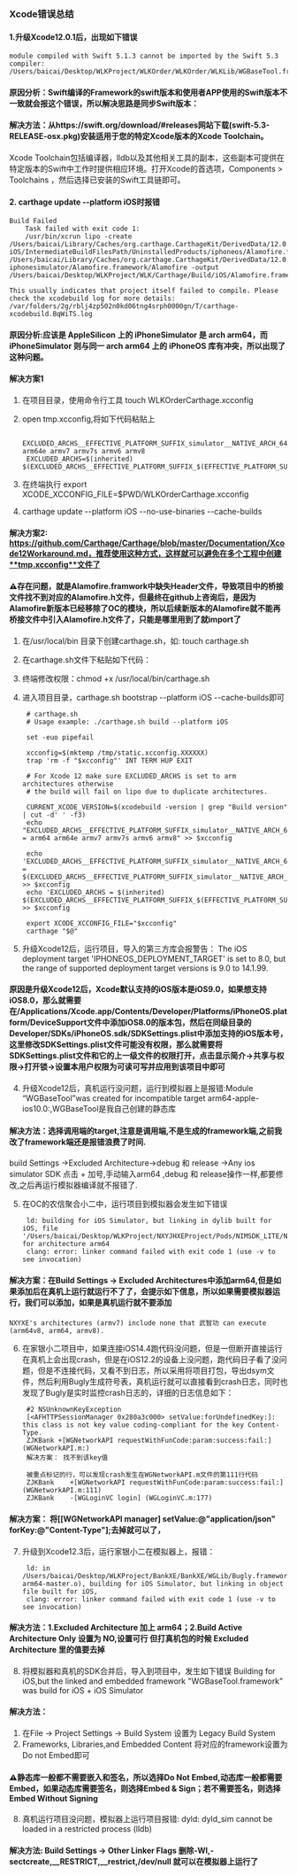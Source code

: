 ### Xcode错误总结
#### 1.升级Xcode12.0.1后，出现如下错误
    module compiled with Swift 5.1.3 cannot be imported by the Swift 5.3 compiler: /Users/baicai/Desktop/WLKProject/WLKOrder/WLKOrder/WLKLib/WGBaseTool.framework/Modules/WGBaseTool.swiftmodule/arm.swiftmodule
    
#### 原因分析：Swift编译的Framework的swift版本和使用者APP使用的Swift版本不一致就会报这个错误，所以解决思路是同步Swift版本：

#### 解决方法：从https://swift.org/download/#releases网站下载(swift-5.3-RELEASE-osx.pkg)安装适用于您的特定Xcode版本的Xcode Toolchain。
Xcode Toolchain包括编译器，lldb以及其他相关工具的副本，这些副本可提供在特定版本的Swift中工作时提供相应环境。打开Xcode的首选项，Components > Toolchains ，然后选择已安装的Swift工具链即可。



#### 2. carthage update --platform iOS时报错
    Build Failed
        Task failed with exit code 1:
        /usr/bin/xcrun lipo -create /Users/baicai/Library/Caches/org.carthage.CarthageKit/DerivedData/12.0.1_12A7300/Alamofire/5.3.0/Build/Intermediates.noindex/ArchiveIntermediates/Alamofire\ iOS/IntermediateBuildFilesPath/UninstalledProducts/iphoneos/Alamofire.framework/Alamofire /Users/baicai/Library/Caches/org.carthage.CarthageKit/DerivedData/12.0.1_12A7300/Alamofire/5.3.0/Build/Products/Release-iphonesimulator/Alamofire.framework/Alamofire -output /Users/baicai/Desktop/WLKProject/WLK/Carthage/Build/iOS/Alamofire.framework/Alamofire

    This usually indicates that project itself failed to compile. Please check the xcodebuild log for more details: /var/folders/2g/rblj4zp502n0kd06tng4srph0000gn/T/carthage-xcodebuild.BqWiTS.log
#### 原因分析:应该是 AppleSilicon 上的 iPhoneSimulator 是 arch arm64，而 iPhoneSimulator 则与同一 arch arm64 上的 iPhoneOS 库有冲突，所以出现了这种问题。
#### 解决方案1
1. 在项目目录，使用命令行工具 touch WLKOrderCarthage.xcconfig
2. open tmp.xcconfig,将如下代码粘贴上

        EXCLUDED_ARCHS__EFFECTIVE_PLATFORM_SUFFIX_simulator__NATIVE_ARCH_64_BIT_x86_64=arm64 arm64e armv7 armv7s armv6 armv8
        EXCLUDED_ARCHS=$(inherited) $(EXCLUDED_ARCHS__EFFECTIVE_PLATFORM_SUFFIX_$(EFFECTIVE_PLATFORM_SUFFIX)__NATIVE_ARCH_64_BIT_$(NATIVE_ARCH_64_BIT))
3. 在终端执行 export XCODE_XCCONFIG_FILE=$PWD/WLKOrderCarthage.xcconfig
4. carthage update --platform iOS --no-use-binaries --cache-builds

#### 解决方案2: https://github.com/Carthage/Carthage/blob/master/Documentation/Xcode12Workaround.md，推荐使用这种方式，这样就可以避免在多个工程中创建**tmp.xcconfig**文件了
#### ⚠️存在问题，就是Alamofire.framwork中缺失Header文件，导致项目中的桥接文件找不到对应的Alamofire.h文件，但最终在github上咨询后，是因为Alamofire新版本已经移除了OC的模块，所以后续新版本的Alamofire就不能再桥接文件中引入Alamofire.h文件了，只能是哪里用到了就import了
1. 在/usr/local/bin 目录下创建carthage.sh，如: touch carthage.sh
2. 在carthage.sh文件下粘贴如下代码：
3. 终端修改权限：chmod +x /usr/local/bin/carthage.sh
4. 进入项目目录，carthage.sh bootstrap --platform iOS --cache-builds即可
        
        # carthage.sh
        # Usage example: ./carthage.sh build --platform iOS

        set -euo pipefail

        xcconfig=$(mktemp /tmp/static.xcconfig.XXXXXX)
        trap 'rm -f "$xcconfig"' INT TERM HUP EXIT

        # For Xcode 12 make sure EXCLUDED_ARCHS is set to arm architectures otherwise
        # the build will fail on lipo due to duplicate architectures.

        CURRENT_XCODE_VERSION=$(xcodebuild -version | grep "Build version" | cut -d' ' -f3)
        echo "EXCLUDED_ARCHS__EFFECTIVE_PLATFORM_SUFFIX_simulator__NATIVE_ARCH_64_BIT_x86_64__XCODE_1200__BUILD_$CURRENT_XCODE_VERSION = arm64 arm64e armv7 armv7s armv6 armv8" >> $xcconfig

        echo 'EXCLUDED_ARCHS__EFFECTIVE_PLATFORM_SUFFIX_simulator__NATIVE_ARCH_64_BIT_x86_64__XCODE_1200 = $(EXCLUDED_ARCHS__EFFECTIVE_PLATFORM_SUFFIX_simulator__NATIVE_ARCH_64_BIT_x86_64__XCODE_1200__BUILD_$(XCODE_PRODUCT_BUILD_VERSION))' >> $xcconfig
        echo 'EXCLUDED_ARCHS = $(inherited) $(EXCLUDED_ARCHS__EFFECTIVE_PLATFORM_SUFFIX_$(EFFECTIVE_PLATFORM_SUFFIX)__NATIVE_ARCH_64_BIT_$(NATIVE_ARCH_64_BIT)__XCODE_$(XCODE_VERSION_MAJOR))' >> $xcconfig

        export XCODE_XCCONFIG_FILE="$xcconfig"
        carthage "$@"

3.  升级Xcode12后，运行项目，导入的第三方库会报警告：
The iOS deployment target 'IPHONEOS_DEPLOYMENT_TARGET' is set to 8.0, but the range of supported deployment target versions is 9.0 to 14.1.99.
#### 原因是升级Xcode12后，Xcode默认支持的iOS版本是iOS9.0，如果想支持iOS8.0，那么就需要在/Applications/Xcode.app/Contents/Developer/Platforms/iPhoneOS.platform/DeviceSupport文件中添加iOS8.0的版本包，然后在同级目录的Developer/SDKs/iPhoneOS.sdk/SDKSettings.plist中添加支持的iOS版本号，这里修改SDKSettings.plist文件可能没有权限，那么就需要将SDKSettings.plist文件和它的上一级文件的权限打开，点击显示简介->共享与权限->打开锁->设置本用户权限为可读可写并应用到该项目中即可


4. 升级Xcode12后，真机运行没问题，运行到模拟器上是报错:Module “WGBaseTool”was created for incompatible target arm64-apple-ios10.0:,WGBaseTool是我自己创建的静态库
#### 解决方法：选择调用端的target,注意是调用端,不是生成的framework端,之前我改了framework端还是报错浪费了时间.
build Settings ->Excluded Architecture->debug 和 release ->Any ios simulator SDK 点击 + 加号,手动输入arm64 ,debug 和 release操作一样,都要修改,之后再运行模拟器编译就不报错了.

5. 在OC的农信聚合小二中，运行项目到模拟器会发生如下错误

        ld: building for iOS Simulator, but linking in dylib built for iOS, file '/Users/baicai/Desktop/WLKProject/NXYJHXEProject/Pods/NIMSDK_LITE/NIMSDK/NIMSDK.framework/NIMSDK' for architecture arm64
        clang: error: linker command failed with exit code 1 (use -v to see invocation)
#### 解决方案：在Build Settings -> Excluded Architectures中添加arm64,但是如果添加后在真机上运行就运行不了了，会提示如下信息，所以如果需要模拟器运行，我们可以添加，如果是真机运行就不要添加
    NXYXE's architectures (armv7) include none that 武智功 can execute (arm64v8, arm64, armv8).

6. 在家银小二项目中，如果连接iOS14.4跑代码没问题，但是一但断开直接运行在真机上会出现crash，但是在iOS12.2的设备上没问题，跑代码日子看了没问题，但是不连接代码，又看不到日志，所以采用将项目打包，导出dsym文件，然后利用Bugly生成符号表，真机运行就可以直接看到crash日志，同时也发现了Bugly是实时监控crash日志的，详细的日志信息如下：

        #2 NSUnknownKeyException
        [<AFHTTPSessionManager 0x280a3c000> setValue:forUndefinedKey:]: this class is not key value coding-compliant for the key Content-Type.
        ZJKBank +[WGNetworkAPI requestWithFunCode:param:success:fail:] (WGNetworkAPI.m:)
        解决方案： 找不到该key值
        
        被重点标记的行，可以发现crash发生在WGNetworkAPI.m文件的第111行代码
        ZJKBank    +[WGNetworkAPI requestWithFunCode:param:success:fail:] (WGNetworkAPI.m:111)
        ZJKBank    -[WGLoginVC login] (WGLoginVC.m:177)

#### 解决方案： 将[[WGNetworkAPI manager] setValue:@"application/json" forKey:@"Content-Type"];去掉就可以了，

7. 升级到Xcode12.3后，运行家银小二在模拟器上，报错：

        ld: in /Users/baicai/Desktop/WLKProject/BankXE/BankXE/WGLib/Bugly.framework/Bugly(libBugly.a-arm64-master.o), building for iOS Simulator, but linking in object file built for iOS,
        clang: error: linker command failed with exit code 1 (use -v to see invocation)
#### 解决方法：1.Excluded Architecture 加上 arm64；2.Build Active Architecture Only 设置为 NO,设置可行 但打真机包的时候 Excluded Architecture 里的值要去掉

8. 将模拟器和真机的SDK合并后，导入到项目中，发生如下错误
     Building for iOS,but the linked and embedded framework "WGBaseTool.framework" was build for iOS + iOS Simulator
#### 解决方法：
1. 在File -> Project Settings -> Build System 设置为 Legacy Build System
2. Frameworks, Libraries,and Embedded Content 将对应的framework设置为Do not Embed即可
#### ⚠️静态库一般都不需要嵌入和签名，所以选择Do Not Embed,动态库一般都需要Embed，如果动态库需要签名，则选择Embed & Sign；若不需要签名，则选择Embed Without Signing


8. 真机运行项目没问题，模拟器上运行项目报错: dyld: dyld_sim cannot be loaded in a restricted process
(lldb) 
#### 解决方法: Build Settings -> Other Linker Flags 删除-Wl,-sectcreate,__RESTRICT,__restrict,/dev/null 就可以在模拟器上运行了
